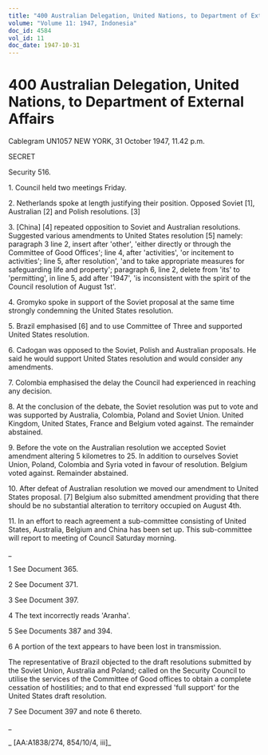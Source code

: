 ```yaml
---
title: "400 Australian Delegation, United Nations, to Department of External Affairs"
volume: "Volume 11: 1947, Indonesia"
doc_id: 4584
vol_id: 11
doc_date: 1947-10-31
---
```


# 400 Australian Delegation, United Nations, to Department of External Affairs

Cablegram UN1057 NEW YORK, 31 October 1947, 11.42 p.m.

SECRET

Security 516.

1\. Council held two meetings Friday.

2\. Netherlands spoke at length justifying their position. Opposed Soviet [1], Australian [2] and Polish resolutions. [3]

3\. [China] [4] repeated opposition to Soviet and Australian resolutions. Suggested various amendments to United States resolution [5] namely: paragraph 3 line 2, insert after 'other', 'either directly or through the Committee of Good Offices'; line 4, after 'activities', 'or incitement to activities'; line 5, after resolution', 'and to take appropriate measures for safeguarding life and property'; paragraph 6, line 2, delete from 'its' to 'permitting', in line 5, add after '1947', 'is inconsistent with the spirit of the Council resolution of August 1st'.

4\. Gromyko spoke in support of the Soviet proposal at the same time strongly condemning the United States resolution.

5\. Brazil emphasised [6] and to use Committee of Three and supported United States resolution.

6\. Cadogan was opposed to the Soviet, Polish and Australian proposals. He said he would support United States resolution and would consider any amendments.

7\. Colombia emphasised the delay the Council had experienced in reaching any decision.

8\. At the conclusion of the debate, the Soviet resolution was put to vote and was supported by Australia, Colombia, Poland and Soviet Union. United Kingdom, United States, France and Belgium voted against. The remainder abstained.

9\. Before the vote on the Australian resolution we accepted Soviet amendment altering 5 kilometres to 25. In addition to ourselves Soviet Union, Poland, Colombia and Syria voted in favour of resolution. Belgium voted against. Remainder abstained.

10\. After defeat of Australian resolution we moved our amendment to United States proposal. [7] Belgium also submitted amendment providing that there should be no substantial alteration to territory occupied on August 4th.

11\. In an effort to reach agreement a sub-committee consisting of United States, Australia, Belgium and China has been set up. This sub-committee will report to meeting of Council Saturday morning.

_

1 See Document 365.

2 See Document 371.

3 See Document 397.

4 The text incorrectly reads 'Aranha'.

5 See Documents 387 and 394.

6 A portion of the text appears to have been lost in transmission.

The representative of Brazil objected to the draft resolutions submitted by the Soviet Union, Australia and Poland; called on the Security Council to utilise the services of the Committee of Good offices to obtain a complete cessation of hostilities; and to that end expressed 'full support' for the United States draft resolution.

7 See Document 397 and note 6 thereto.

_

_ [AA:A1838/274, 854/10/4, iii]_
